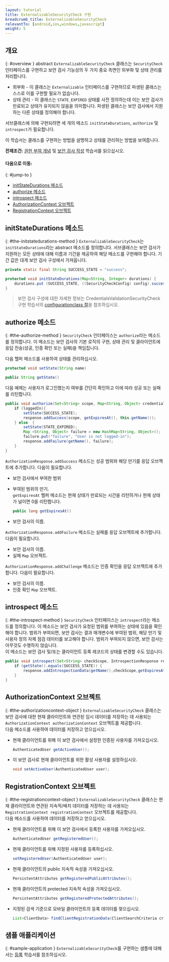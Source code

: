 ```yaml
---
layout: tutorial
title: ExternalizableSecurityCheck 구현
breadcrumb_title: ExternalizableSecurityCheck
relevantTo: [android,ios,windows,javascript]
weight: 5
---
```

<!-- NLS_CHARSET=UTF-8 -->
## 개요
{: #overview }
abstract `ExternalizableSecurityCheck` 클래스는 `SecurityCheck` 인터페이스를 구현하고 보안 검사 기능성의 두 가지 중요 측면인 외부화 및 상태 관리를 처리합니다.

* 외부화 - 이 클래스는 `Externalizable` 인터페이스를 구현하므로 파생된 클래스는 스스로 이를 구현할 필요가 없습니다.
* 상태 관리 - 이 클래스는 `STATE_EXPIRED` 상태를 사전 정의하는데 이는 보안 검사가 만료되고 상태가 유지되지 않음을 의미합니다. 파생된 클래스는 보안 검사에서 지원하는 다른 상태를 정의해야 합니다.

서브클래스에 의해 구현되려면 세 개의 메소드 `initStateDurations`, `authorize` 및 `introspect`가 필요합니다.

이 학습서는 클래스를 구현하는 방법을 설명하고 상태를 관리하는 방법을 보여줍니다.

**전제조건:** [권한 부여 개념](../) 및 [보안 검사 작성](../creating-a-security-check) 학습서를 읽으십시오.

#### 다음으로 이동:
{: #jump-to }
* [initStateDurations 메소드](#the-initstatedurations-method)
* [authorize 메소드](#the-authorize-method)
* [introspect 메소드](#the-introspect-method)
* [AuthorizationContext 오브젝트](#the-authorizationcontext-object)
* [RegistrationContext 오브젝트](#the-registrationcontext-object)

## initStateDurations 메소드
{: #the-initstatedurations-method }
`ExternalizableSecurityCheck`는 `initStateDurations`라는 abstract 메소드를 정의합니다. 서브클래스는 보안 검사가 지원하는 모든 상태에 대해 이름과 기간을 제공하여 해당 메소드를 구현해야 합니다. 기간 값은 대게 보안 검사 구성에서 가져옵니다.

```java
private static final String SUCCESS_STATE = "success";

protected void initStateDurations(Map<String, Integer> durations) {
    durations.put (SUCCESS_STATE, ((SecurityCheckConfig) config).successStateExpirationSec);
}
```

> 보안 검사 구성에 대한 자세한 정보는 CredentialsValidationSecurityCheck 구현 학습서의 [configurationclass 절](../credentials-validation/security-check/#configuration-class)을 참조하십시오.

## authorize 메소드
{: #the-authorize-method }
`SecurityCheck` 인터페이스는 `authorize`라는 메소드를 정의합니다. 이 메소드는 보안 검사의 기본 로직의 구현, 상태 관리 및 클라이언트에 응답 전송(성공, 인증 확인 또는 실패)을 책임집니다.

다음 헬퍼 메소드를 사용하여 상태를 관리하십시오.

```java
protected void setState(String name)
```
```java
public String getState()
```
다음 예제는 사용자가 로그인했는지 여부를 간단히 확인하고 이에 따라 성공 또는 실패를 리턴합니다.

```java
public void authorize(Set<String> scope, Map<String, Object> credentials, HttpServletRequest request, AuthorizationResponse response) {
    if (loggedIn){
        setState(SUCCESS_STATE);
        response.addSuccess(scope, getExpiresAt(), this.getName());
    } else  {
        setState(STATE_EXPIRED);
        Map <String, Object> failure = new HashMap<String, Object>();           
        failure.put("failure", "User is not logged-in");
        response.addFailure(getName(), failure);
    }
}
```

`AuthorizationResponse.addSuccess` 메소드는 성공 범위와 해당 만기를 응답 오브젝트에 추가합니다. 다음이 필요합니다.

* 보안 검사에서 부여한 범위
* 부여된 범위의 만기.  
`getExpiresAt` 헬퍼 메소드는 현재 상태가 만료되는 시간을 리턴하거나 현재 상태가 널이면 0을 리턴합니다.

  ```java
  public long getExpiresAt()
  ```
   
* 보안 검사의 이름.

`AuthorizationResponse.addFailure` 메소드는 실패를 응답 오브젝트에 추가합니다. 다음이 필요합니다.

* 보안 검사의 이름.
* 실패 `Map` 오브젝트.

`AuthorizationResponse.addChallenge` 메소드는 인증 확인을 응답 오브젝트에 추가합니다. 다음이 필요합니다.

* 보안 검사의 이름.
* 인증 확인 `Map` 오브젝트.

## introspect 메소드
{: #the-introspect-method }
`SecurityCheck` 인터페이스는 `introspect`라는 메소드를 정의합니다. 이 메소드는 보안 검사가 요청된 범위를 부여하는 상태에 있음을 확인해야 합니다. 범위가 부여되면, 보안 검사는 결과 매개변수에 부여된 범위, 해당 만기 및 사용자 정의 자체 점검 데이터를 보고해야 합니다. 범위가 부여되지 않으면, 보안 검사는 아무것도 수행하지 않습니다.  
이 메소드는 보안 검사 및/또는 클라이언트 등록 레코드의 상태를 변경할 수도 있습니다.

```java
public void introspect(Set<String> checkScope, IntrospectionResponse response) {
    if (getState().equals(SUCCESS_STATE)) {
        response.addIntrospectionData(getName(),checkScope,getExpiresAt(),null);
    }
}
```

## AuthorizationContext 오브젝트
{: #the-authorizationcontext-object }
`ExternalizableSecurityCheck` 클래스는 보안 검사에 대한 현재 클라이언트와 연관된 임시 데이터를 저장하는 데 사용되는 `AuthorizationContext authorizationContext` 오브젝트를 제공합니다.  
다음 메소드를 사용하여 데이터를 저장하고 얻으십시오.

* 현재 클라이언트를 위해 이 보안 검사에서 설정한 인증된 사용자를 가져오십시오.

  ```java
  AuthenticatedUser getActiveUser();
  ```
  
* 이 보안 검사로 현재 클라이언트를 위한 활성 사용자를 설정하십시오.

  ```java
  void setActiveUser(AuthenticatedUser user);
  ```

## RegistrationContext 오브젝트
{: #the-registrationcontext-object }
`ExternalizableSecurityCheck` 클래스는 현재 클라이언트와 연관된 지속적/배치 데이터를 저장하는 데 사용되는 `RegistrationContext registrationContext` 오브젝트를 제공합니다.  
다음 메소드를 사용하여 데이터를 저장하고 얻으십시오.

* 현재 클라이언트를 위해 이 보안 검사에서 등록한 사용자를 가져오십시오.

  ```java
  AuthenticatedUser getRegisteredUser();
  ```
  
* 현재 클라이언트를 위해 지정된 사용자를 등록하십시오.

  ```java
  setRegisteredUser(AuthenticatedUser user);
  ```
  
* 현재 클라이언트의 public 지속적 속성을 가져오십시오.

  ```java
  PersistentAttributes getRegisteredPublicAttributes();
  ```
  
* 현재 클라이언트의 protected 지속적 속성을 가져오십시오.

  ```java
  PersistentAttributes getRegisteredProtectedAttributes();
  ```
  
* 지정된 검색 기준으로 모바일 클라이언트의 등록 데이터를 찾으십시오.

  ```java
  List<ClientData> findClientRegistrationData(ClientSearchCriteria criteria);
  ```

## 샘플 애플리케이션
{: #sample-application }
`ExternalizableSecurityCheck`를 구현하는 샘플에 대해서는 [등록](../enrollment) 학습서를 참조하십시오.
